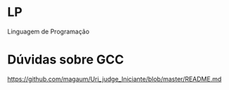 # LP
Linguagem de Programação 

# Dúvidas sobre GCC
https://github.com/magaum/Uri_judge_Iniciante/blob/master/README.md
